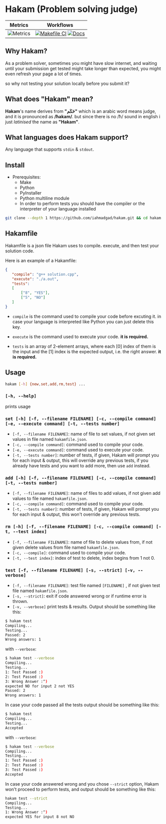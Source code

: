 # Hakam (Problem solving judge)
| Metrics | Workflows |
| -------- | ------- |
| ![Metrics](https://raw.githubusercontent.com/iahmadgad/iahmadgad-metrics/refs/heads/main/hakam-metrics.svg) | [![Makefile CI](https://github.com/iahmadgad/hakam/actions/workflows/makefile.yml/badge.svg)](https://github.com/iahmadgad/hakam/actions/workflows/makefile.yml)  [![Docs](https://github.com/iahmadgad/hakam/actions/workflows/docs.yml/badge.svg)](https://github.com/iahmadgad/hakam/actions/workflows/docs.yml)|

## Why Hakam?

As a problem solver, sometimes you might have slow internet, and waiting until your submission get tested might take longer than expected, you might even refresh your page a lot of times.

so why not testing your solution locally before you submit it?

## What does "Hakam" mean?

**Hakam**'s name derives from **"حَكَم"** which is an arabic word means judge, and it is pronounced as **/ħakam/**.
but since there is no /ħ/ sound in english i just _latinised_ the name as **"Hakam"**.

## What languages does Hakam support?

Any language that supports `stdin` & `stdout`.

## Install

- Prerequisites:
  - Make
  - Python
  - PyInstaller
  - Python multiline module
  - In order to perform tests you should have the compiler or the interpreter of your language installed

```bash
git clone --depth 1 https://github.com/iahmadgad/hakam.git && cd hakam && make install
```

## Hakamfile

Hakamfile is a json file Hakam uses to compile، execute, and then test your solution code.

Here is an example of a Hakamfile:

```json
{
   "compile": "g++ solution.cpp",
   "execute": "./a.out",
   "tests":
   [
       ["8", "YES"],
       ["5", "NO"]
   ]
}

```
- `compile` is the command used to compile your code before excuting it. in case your language is interpreted like Python you can just delete this key.

- `execute` is the command used to execute your code. **it is required.**

- `tests` is an array of 2-element arrays, where each [0] index of them is the input and the [1] index is the expected output, i.e. the right answer. **it is required.**

## Usage

```bash
hakam [-h] {new,set,add,rm,test} ...
```

### `[-h, --help]`

prints usage

### `set [-h] [-f, --filename FILENAME] [-c, --compile command] [-e, --execute command] [-t, --tests number]`

- `[-f, --filename FILENAME]`: name of file to set values, if not given set values in file named `hakamfile.json`.
- `[-c, --compile command]`: command used to compile your code.
- `[-e, --execute command]`: command used to execute your code.
- `[-t, --tests number]`: number of tests, if given, Hakam will prompt you for each input & output, this will override any previous tests, if you already have tests and you want to add more, then use `add` instead.

### `add [-h] [-f, --filename FILENAME] [-c, --compile command] [-t, --tests number]`

- `[-f, --filename FILENAME]`: name of files to add values, if not given add values to file named `hakamfile.json`.
- `[-c, --compile command]`: command used to compile your code.
- `[-t, --tests number]`: number of tests, if given, Hakam will prompt you for each input & output, this won't override any previous tests.

### `rm [-h] [-f, --filename FILENAME] [-c, --compile command] [-t, --test index]`

- `[-f, --filename FILENAME]`: name of file to delete values from, if not given delete values from file named `hakamfile.json`.
- `[-c, --compile]`: command used to compile your code.
- `[-t, --test index]`: index of test to delete, index begins from 1 not 0.

### `test [-f, --filename FILENAME] [-s, --strict] [-v, --verbose]`

- `[-f, --filename FILENAME]`: test file named `[FILENAME]` , if not given test file named `hakamfile.json`.
- `[-s, --strict]`: exit if code answered wrong or if runtime error is thrown.
- `[-v, --verbose]` print tests & results.
Output should be something like this:

```bash
$ hakam test
Compiling...
Testing...
Passed: 2
Wrong answers: 1
```
with `--verbose`:
```bash
$ hakam test --verbose
Compiling...
Testing...
1: Test Passed :)
2: Test Passed :)
3: Wrong Answer :^)
expected NO for input 2 not YES
Passed: 2
Wrong answers: 1
```

In case your code passed all the tests output should be something like this:
```bash
$ hakam test
Compiling...
Testing...
Accepted
```

with `--verbose`:
```bash
$ hakam test --verbose
Compiling...
Testing...
1: Test Passed :)
2: Test Passed :)
3: Test Passed :)
Accepted
```

In case your code answered wrong and you chose `--strict` option, Hakam won't proceed to perform tests, and output should be something like this:
```bash
hakam test --strict
Compiling...
Testing...
1: Wrong Answer :^)
expected YES for input 8 not NO
```
